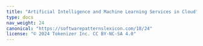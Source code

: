 ```yaml
---
title: "Artificial Intelligence and Machine Learning Services in Cloud"
type: docs
nav_weight: 24
canonical: "https://softwarepatternslexicon.com/18/24"
license: "© 2024 Tokenizer Inc. CC BY-NC-SA 4.0"
---
```

